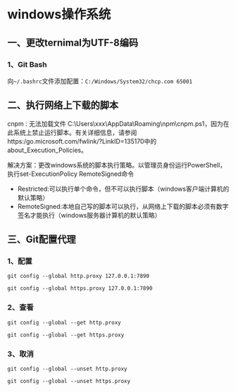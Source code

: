 # windows操作系统

## 一、更改ternimal为UTF-8编码

### 1、Git Bash

向`~/.bashrc`文件添加配置：`C:/Windows/System32/chcp.com 65001`

## 二、执行网络上下载的脚本

cnpm : 无法加载文件 C:\Users\xxx\AppData\Roaming\npm\cnpm.ps1，因为在此系统上禁止运行脚本。有关详细信息，请参阅https:/go.microsoft.com/fwlink/?LinkID=135170中的 about_Execution_Policies。

解决方案：更改windows系统的脚本执行策略。以管理员身份运行PowerShell，执行set-ExecutionPolicy RemoteSigned命令

- Restricted:可以执行单个命令，但不可以执行脚本（windows客户端计算机的默认策略）
- RemoteSigned:本地自己写的脚本可以执行，从网络上下载的脚本必须有数字签名才能执行（windows服务器计算机的默认策略）

## 三、Git配置代理

### 1、配置

`git config --global http.proxy 127.0.0.1:7890`

`git config --global https.proxy 127.0.0.1:7890`

### 2、查看

`git config --global --get http.proxy`

`git config --global --get https.proxy`

### 3、取消

`git config --global --unset http.proxy`

`git config --global --unset https.proxy`
